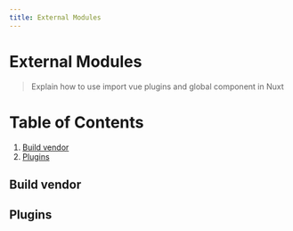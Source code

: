```yaml
---
title: External Modules
---
```


# External Modules

> Explain how to use import vue plugins and global component in Nuxt

# Table of Contents
1. [Build vendor](#build-vendor)
2. [Plugins](#plugins)

## Build vendor

## Plugins
